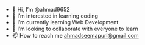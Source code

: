 - 👋 Hi, I’m @ahmad9652
- 👀 I’m interested in learning coding
- 🌱 I’m currently learning Web Development
- 💞️ I’m looking to collaborate with everyone to learn
- 📫 How to reach me ahmadseemapuri@gmail.com

<!---
ahmad9652/ahmad9652 is a ✨ special ✨ repository because its `README.md` (this file) appears on your GitHub profile.
You can click the Preview link to take a look at your changes.
--->
